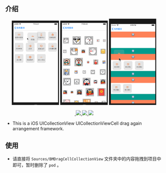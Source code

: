 
## 介绍

<p align="center">
    <img  width="30%" src="1.gif"/>
    <img  width="30%" src="2.gif"/>
    <img  width="30%" src="3.gif"/>


<p/>

<p align="center">

<a href="#">
​        <img src="https://img.shields.io/badge/platform-iOS-red.svg">
​    </a>

<a href="#">
​        <img src="https://img.shields.io/badge/language-Objective--C-orange.svg">
​    </a>
​    
<a href="#">
​        <img src="https://img.shields.io/badge/support-iOS%207%2B%20-blue.svg?style=flat">
​    </a>

</p>

- This is a iOS UICollectionView UICollectionViewCell drag again arrangement framework.

## 使用

- 请直接将 `Sources/BMDragCellCollectionView` 文件夹中的内容拖拽到项目中即可，暂时删除了 `pod` 。

